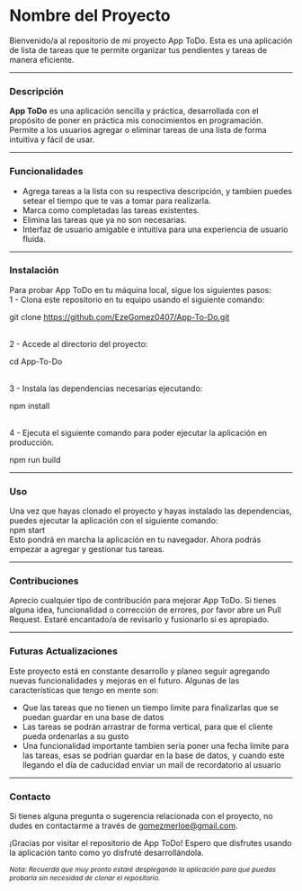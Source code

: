 <h1>Nombre del Proyecto</h1>
<p>Bienvenido/a al repositorio de mi proyecto App ToDo. Esta es una aplicación de lista de tareas que te permite organizar tus pendientes y tareas de manera eficiente.</p>
<hr>
<h3>Descripción</h3>
<b>App ToDo</b> es una aplicación sencilla y práctica, desarrollada con el propósito de poner en práctica mis conocimientos en programación. Permite a los usuarios agregar o eliminar tareas de una lista de forma intuitiva y fácil de usar.

<hr>
<h3>Funcionalidades</h3>
<ul>
    <li>Agrega tareas a la lista con su respectiva descripción, y tambien puedes setear el tiempo que te vas a tomar para realizarla.</li>
    <li>Marca como completadas las tareas existentes.</li>
    <li>Elimina las tareas que ya no son necesarias.</li>
    <li>Interfaz de usuario amigable e intuitiva para una experiencia de usuario fluida.</li>
</ul>
<hr>

<h3>Instalación</h3>
Para probar App ToDo en tu máquina local, sigue los siguientes pasos:

<br>
1 - Clona este repositorio en tu equipo usando el siguiente comando:

git clone https://github.com/EzeGomez0407/App-To-Do.git

<br>
2 - Accede al directorio del proyecto:

cd App-To-Do

<br>
3 - Instala las dependencias necesarias ejecutando:

npm install

<br>
4 - Ejecuta el siguiente comando para poder ejecutar la aplicación en producción.

npm run build

<hr>
<h3>Uso</h3>
Una vez que hayas clonado el proyecto y hayas instalado las dependencias, puedes ejecutar la aplicación con el siguiente comando:

<br>
npm start

<br>
Esto pondrá en marcha la aplicación en tu navegador. Ahora podrás empezar a agregar y gestionar tus tareas.
<hr>
<h3>Contribuciones</h3>
Aprecio cualquier tipo de contribución para mejorar App ToDo. Si tienes alguna idea, funcionalidad o corrección de errores, por favor abre un Pull Request. Estaré encantado/a de revisarlo y fusionarlo si es apropiado.
<hr>
<h3>Futuras Actualizaciones</h3>
Este proyecto está en constante desarrollo y planeo seguir agregando nuevas funcionalidades y mejoras en el futuro. Algunas de las características que tengo en mente son:

<ul>
<li>Que las tareas que no tienen un tiempo limite para finalizarlas que se puedan guardar en una base de datos</li>
<li>Las tareas se podrán arrastrar de forma vertical, para que el cliente pueda ordenarlas a su gusto</li>
<li>Una funcionalidad importante tambien seria poner una fecha limite para las tareas, esas se podrian guardar en la base de datos, y cuando este llegando el día de caducidad enviar un mail de recordatorio al usuario</li>
</ul>
<hr>
<h3>Contacto</h3>

Si tienes alguna pregunta o sugerencia relacionada con el proyecto, no dudes en contactarme a través de gomezmerloe@gmail.com.

¡Gracias por visitar el repositorio de App ToDo! Espero que disfrutes usando la aplicación tanto como yo disfruté desarrollándola.

<em style="font-size:12px">Nota: Recuerda que muy pronto estaré desplegando la aplicación para que puedas probarla sin necesidad de clonar el repositorio.</em>
